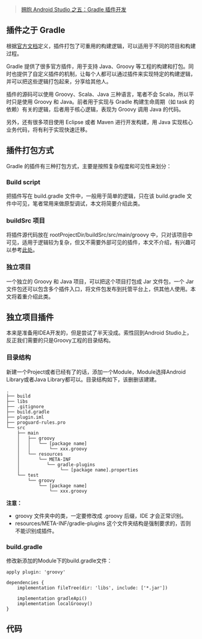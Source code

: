 > [拥抱 Android Studio 之五：Gradle 插件开发](http://kvh.io/cn/embrace-android-studio-gradle-plugin.html)

## 插件之于 Gradle

根据[官方文档](https://docs.gradle.org/current/userguide/custom_plugins.html)定义，插件打包了可重用的构建逻辑，可以适用于不同的项目和构建过程。

Gradle 提供了很多官方插件，用于支持 Java、Groovy 等工程的构建和打包。同时也提供了自定义插件的机制，让每个人都可以通过插件来实现特定的构建逻辑，并可以把这些逻辑打包起来，分享给其他人。

插件的源码可以使用 Groovy、Scala、Java 三种语言，笔者不会 Scala，所以平时只是使用 Groovy 和 Java。前者用于实现与 Gradle 构建生命周期（如 task 的依赖）有关的逻辑，后者用于核心逻辑，表现为 Groovy 调用 Java 的代码。

另外，还有很多项目使用 Eclipse 或者 Maven 进行开发构建，用 Java 实现核心业务代码，将有利于实现快速迁移。

## 插件打包方式

Gradle 的插件有三种打包方式，主要是按照复杂程度和可见性来划分：

### Build script

把插件写在 build.gradle 文件中，一般用于简单的逻辑，只在该 build.gradle 文件中可见，笔者常用来做原型调试，本文将简要介绍此类。

### buildSrc 项目

将插件源代码放在 rootProjectDir/buildSrc/src/main/groovy 中，只对该项目中可见，适用于逻辑较为复杂，但又不需要外部可见的插件，本文不介绍，有兴趣可以参考[此处](https://docs.gradle.org/current/userguide/organizing_gradle_projects.html#sec:build_sources)。

### 独立项目

一个独立的 Groovy 和 Java 项目，可以把这个项目打包成 Jar 文件包，一个 Jar 文件包还可以包含多个插件入口，将文件包发布到托管平台上，供其他人使用。本文将着重介绍此类。

## 独立项目插件

本来是准备用IDEA开发的，但是尝试了半天没成。索性回到Android Studio上，反正我们需要的只是Groovy工程的目录结构。

### 目录结构

新建一个Project或者已经有了的话，添加一个Module，Module选择Android Library或者Java Library都可以。目录结构如下，该删删该建建。

```
.
├── build
├── libs
├── .gitignore
├── build.gradle
├── plugin.iml
├── proguard-rules.pro
└── src
    ├── main
    │   ├── groovy
    │   │   └── [package name]
    │   │       └── xxx.groovy
    │   └── resources
    │       └── META-INF
    │          └── gradle-plugins
    │               └── [package name].properties
    └── test
        └── groovy
            └── [package name]
                └── xxx.groovy
```

**注意：**

* groovy 文件夹中的类，一定要修改成 .groovy 后缀，IDE 才会正常识别。
* resources/META-INF/gradle-plugins 这个文件夹结构是强制要求的，否则不能识别成插件。

### build.gradle

修改新添加的Module下的build.gradle文件：

```
apply plugin: 'groovy'

dependencies {
    implementation fileTree(dir: 'libs', include: ['*.jar'])

    implementation gradleApi()
    implementation localGroovy()
}
```

## 代码

